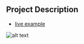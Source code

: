 ## Project Description

* [live example](https://partybrasil.github.io/website-templates/plain/)

![alt text](https://github.com/learning-zone/Website-Templates/blob/master/assets/plain.png "plain")
